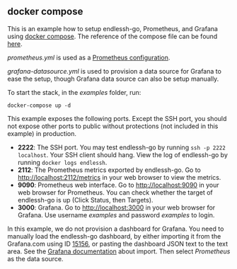 ## docker compose

This is an example how to setup endlessh-go, Prometheus, and Grafana using [docker compose](https://docs.docker.com/compose/). The reference of the compose file can be found [here](https://docs.docker.com/compose/compose-file/).

*prometheus.yml* is used as a [Prometheus configuration](https://prometheus.io/docs/prometheus/latest/configuration/configuration/).

*grafana-datasource.yml* is used to provision a data source for Grafana to ease the setup, though Grafana data source can also be setup manually.

To start the stack, in the *examples* folder, run:

```
docker-compose up -d
```

This example exposes the following ports. Except the SSH port, you should not expose other ports to public without protections (not included in this example) in production.

* **2222**: The SSH port. You may test endlessh-go by running `ssh -p 2222 localhost`. Your SSH client should hang. View the log of endlessh-go by running `docker logs endlessh`.
* **2112**: The Prometheus metrics exported by endlessh-go. Go to [http://localhost:2112/metrics](http://localhost:2112/metrics) in your web browser to view the metrics.
* **9090**: Prometheus web interface. Go to [http://localhost:9090](http://localhost:9090) in your web browser for Prometheus. You can check whether the target of endlessh-go is up (Click Status, then Targets).
* **3000**: Grafana. Go to [http://localhost:3000](http://localhost:3000) in your web browser for Grafana. Use username *examples* and password *examples* to login.

In this example, we do not provision a dashboard for Grafana. You need to manually load the endlessh-go dashboard, by either importing it from the Grafana.com using ID [15156](https://grafana.com/grafana/dashboards/15156), or pasting the dashboard JSON text to the text area. See the [Grafana documentation](https://grafana.com/docs/grafana/latest/dashboards/export-import/) about import. Then select *Prometheus* as the data source.
